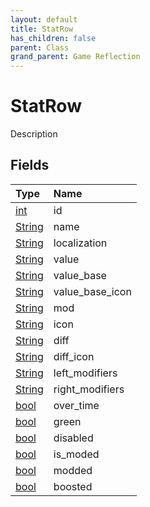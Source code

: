 ```yaml
---
layout: default
title: StatRow
has_children: false
parent: Class
grand_parent: Game Reflection
---
```

# StatRow
Description 

## Fields

| Type | Name |
|:----------|:--------------|
| [int](/riftbreaker-wiki/docs/game-reflection/enums/int/) | id |
| [String](/riftbreaker-wiki/docs/game-reflection/components/string/) | name |
| [String](/riftbreaker-wiki/docs/game-reflection/components/string/) | localization |
| [String](/riftbreaker-wiki/docs/game-reflection/components/string/) | value |
| [String](/riftbreaker-wiki/docs/game-reflection/components/string/) | value_base |
| [String](/riftbreaker-wiki/docs/game-reflection/components/string/) | value_base_icon |
| [String](/riftbreaker-wiki/docs/game-reflection/components/string/) | mod |
| [String](/riftbreaker-wiki/docs/game-reflection/components/string/) | icon |
| [String](/riftbreaker-wiki/docs/game-reflection/components/string/) | diff |
| [String](/riftbreaker-wiki/docs/game-reflection/components/string/) | diff_icon |
| [String](/riftbreaker-wiki/docs/game-reflection/components/string/) | left_modifiers |
| [String](/riftbreaker-wiki/docs/game-reflection/components/string/) | right_modifiers |
| [bool](/riftbreaker-wiki/docs/game-reflection/components/bool/) | over_time |
| [bool](/riftbreaker-wiki/docs/game-reflection/components/bool/) | green |
| [bool](/riftbreaker-wiki/docs/game-reflection/components/bool/) | disabled |
| [bool](/riftbreaker-wiki/docs/game-reflection/components/bool/) | is_moded |
| [bool](/riftbreaker-wiki/docs/game-reflection/components/bool/) | modded |
| [bool](/riftbreaker-wiki/docs/game-reflection/components/bool/) | boosted |

